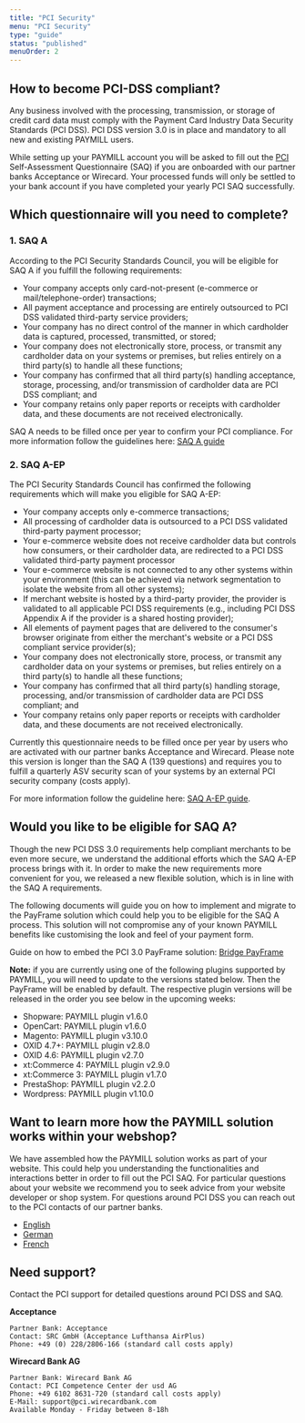 ```yaml
---
title: "PCI Security"
menu: "PCI Security"
type: "guide"
status: "published"
menuOrder: 2
---
```


## How to become PCI-DSS compliant?

Any business involved with the processing, transmission, or storage of credit card data must comply with the Payment Card Industry Data Security Standards (PCI DSS). PCI DSS version 3.0 is in place and mandatory to all new and existing PAYMILL users.

While setting up your PAYMILL account you will be asked to fill out the [PCI](https://www.pcisecuritystandards.org/merchants/self_assessment_form.php) Self-Assessment Questionnaire (SAQ) if you are onboarded with our partner banks Acceptance or Wirecard. Your processed funds will only be settled to your bank account if you have completed your yearly PCI SAQ successfully.

## Which questionnaire will you need to complete?

### 1. SAQ A

According to the PCI Security Standards Council, you will be eligible for SAQ A if you fulfill the following requirements:

- Your company accepts only card-not-present (e-commerce or mail/telephone-order) transactions;
- All payment acceptance and processing are entirely outsourced to PCI DSS validated third-party service providers;
- Your company has no direct control of the manner in which cardholder data is captured, processed, transmitted, or stored;
- Your company does not electronically store, process, or transmit any cardholder data on your systems or premises, but relies entirely on a third party(s) to handle all these functions;
- Your company has confirmed that all third party(s) handling acceptance, storage, processing, and/or transmission of cardholder data are PCI DSS compliant; and
- Your company retains only paper reports or receipts with cardholder data, and these documents are not received electronically.

SAQ A needs to be filled once per year to confirm your PCI compliance. For more information follow the guidelines here: [SAQ A guide](https://static.paymill.com/r/a8332dcf722a7a9b4906667ae70cdb9a48126f6d/downloads/SAQ_A_guide.pdf)

### 2. SAQ A-EP

The PCI Security Standards Council has confirmed the following requirements which will make you eligible for SAQ A-EP:

- Your company accepts only e-commerce transactions;
- All processing of cardholder data is outsourced to a PCI DSS validated third-party payment processor;
- Your e-commerce website does not receive cardholder data but controls how consumers, or their cardholder data, are redirected to a PCI DSS validated third-party payment processor
- Your e-commerce website is not connected to any other systems within your environment (this can be achieved via network segmentation to isolate the website from all other systems);
- If merchant website is hosted by a third-party provider, the provider is validated to all applicable PCI DSS requirements (e.g., including PCI DSS Appendix A if the provider is a shared hosting provider);
- All elements of payment pages that are delivered to the consumer's browser originate from either the merchant's website or a PCI DSS compliant service provider(s);
- Your company does not electronically store, process, or transmit any cardholder data on your systems or premises, but relies entirely on a third party(s) to handle all these functions;
- Your company has confirmed that all third party(s) handling storage, processing, and/or transmission of cardholder data are PCI DSS compliant; and
- Your company retains only paper reports or receipts with cardholder data, and these documents are not received electronically.

Currently this questionnaire needs to be filled once per year by users who are activated with our partner banks Acceptance and Wirecard. Please note this version is longer than the SAQ A (139 questions) and requires you to fulfill a quarterly ASV security scan of your systems by an external PCI security company (costs apply).

For more information follow the guideline here: [SAQ A-EP guide](https://static.paymill.com/r/a8332dcf722a7a9b4906667ae70cdb9a48126f6d/downloads/SAQ_A-EP_guide.pdf).

## Would you like to be eligible for SAQ A?

Though the new PCI DSS 3.0 requirements help compliant merchants to be even more secure, we understand the additional efforts which the SAQ A-EP process brings with it. In order to make the new requirements more convenient for you, we released a new flexible solution, which is in line with the SAQ A requirements.

The following documents will guide you on how to implement and migrate to the PayFrame solution which could help you to be eligible for the SAQ A process. This solution will not compromise any of your known PAYMILL benefits like customising the look and feel of your payment form.

Guide on how to embed the PCI 3.0 PayFrame solution: [Bridge PayFrame](/guides/reference/bridge-payframe.html)

**Note:** if you are currently using one of the following plugins supported by PAYMILL, you will need to update to the versions stated below. Then the PayFrame will be enabled by default. The respective plugin versions will be released in the order you see below in the upcoming weeks:

- Shopware: PAYMILL plugin v1.6.0
- OpenCart: PAYMILL plugin v1.6.0
- Magento: PAYMILL plugin v3.10.0
- OXID 4.7+: PAYMILL plugin v2.8.0
- OXID 4.6: PAYMILL plugin v2.7.0
- xt:Commerce 4: PAYMILL plugin v2.9.0
- xt:Commerce 3: PAYMILL plugin v1.7.0
- PrestaShop: PAYMILL plugin v2.2.0
- Wordpress: PAYMILL plugin v1.10.0

## Want to learn more how the PAYMILL solution works within your webshop?

We have assembled how the PAYMILL solution works as part of your website. This could help you understanding the functionalities and interactions better in order to fill out the PCI SAQ. For particular questions about your website we recommend you to seek advice from your website developer or shop system. For questions around PCI DSS you can reach out to the PCI contacts of our partner banks.

- [English](https://www.paymill.com/en/faq/how-does-paymills-payframe-solution-work)
- [German](https://www.paymill.com/de/faq/wie-funktionieren-die-payframe-losungen)
- [French](https://www.paymill.com/fr/faq/comment-fonctionne-la-solution-payframe)

## Need support?

Contact the PCI support for detailed questions around PCI DSS and SAQ.

**Acceptance**

```nohighlight
Partner Bank: Acceptance
Contact: SRC GmbH (Acceptance Lufthansa AirPlus)
Phone: +49 (0) 228/2806-166 (standard call costs apply)
```

**Wirecard Bank AG**

```nohighlight
Partner Bank: Wirecard Bank AG
Contact: PCI Competence Center der usd AG
Phone: +49 6102 8631-720 (standard call costs apply)
E-Mail: support@pci.wirecardbank.com
Available Monday - Friday between 8-18h
```
